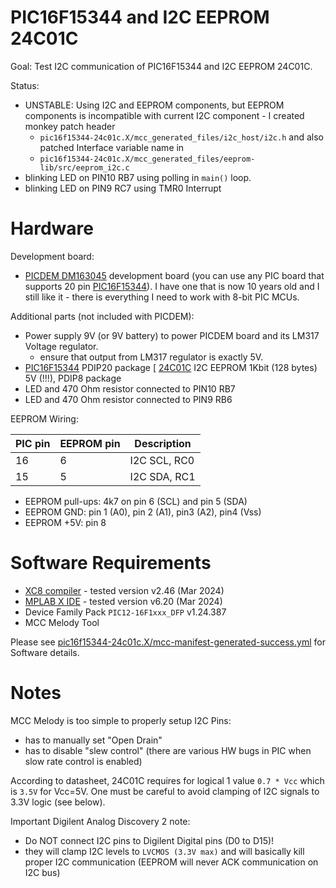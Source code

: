 # PIC16F15344 and I2C EEPROM 24C01C

Goal: Test I2C communication of PIC16F15344 and I2C EEPROM 24C01C.

Status:
- UNSTABLE: Using I2C and EEPROM components, but EEPROM components is incompatible
  with current I2C component - I created monkey patch header
  - `pic16f15344-24c01c.X/mcc_generated_files/i2c_host/i2c.h`
  and also patched Interface variable name in
  - `pic16f15344-24c01c.X/mcc_generated_files/eeprom-lib/src/eeprom_i2c.c`
- blinking LED on PIN10 RB7 using polling in `main()` loop.
- blinking LED on PIN9 RC7 using TMR0 Interrupt

# Hardware

Development board:
- [PICDEM DM163045][DM163045] development board (you can use any PIC board that
  supports 20 pin [PIC16F15344][PIC16F15344]). I have one that is now 10 years old
  and I still like it - there is everything I need to work with 8-bit PIC MCUs.

Additional parts (not included with PICDEM):
- Power supply 9V (or 9V battery) to power PICDEM board and its LM317 Voltage
  regulator.
  - ensure that output from LM317 regulator is exactly 5V.
- [PIC16F15344][PIC16F15344] PDIP20 package
[ [24C01C][24C01C] I2C EEPROM 1Kbit (128 bytes) 5V (!!!), PDIP8 package
- LED and 470 Ohm resistor connected to PIN10 RB7
- LED and 470 Ohm resistor connected to PIN9 RB6

EEPROM Wiring:

| PIC pin | EEPROM pin | Description |
| --- | --- | --- |
| 16 | 6 | I2C SCL, RC0 |
| 15 | 5 | I2C SDA, RC1 |

- EEPROM pull-ups: 4k7 on pin 6 (SCL) and pin 5 (SDA)
- EEPROM GND: pin 1 (A0), pin 2 (A1), pin3 (A2), pin4 (Vss)
- EEPROM +5V: pin 8


# Software Requirements

* [XC8 compiler][XC compilers] - tested version v2.46 (Mar 2024)
* [MPLAB X IDE][MPLAB X IDE] - tested version v6.20 (Mar 2024)
* Device Family Pack `PIC12-16F1xxx_DFP` v1.24.387
* MCC Melody Tool 

Please see [pic16f15344-24c01c.X/mcc-manifest-generated-success.yml](https://github.com/hpaluch/pic16f15344-24c01c/blob/master/pic16f15344-24c01c.X/mcc-manifest-generated-success.yml)
for Software details.

# Notes

MCC Melody is too simple to properly setup I2C Pins:
- has to manually set "Open Drain"
- has to disable "slew control" (there are various HW bugs in PIC when slow rate control
  is enabled)

According to datasheet, 24C01C requires for logical 1 value `0.7 * Vcc` which is `3.5V` for
Vcc=5V. One must be careful to avoid clamping of I2C signals to 3.3V logic (see below).

Important Digilent Analog Discovery 2 note:
- Do NOT connect I2C pins to Digilent Digital pins (D0 to D15)! 
- they will clamp I2C levels to `LVCMOS (3.3V max)` and will basically kill proper
  I2C communication (EEPROM will never ACK communication on I2C bus)

[XC compilers]: https://www.microchip.com/mplab/compilers
[MPLAB X IDE]: https://www.microchip.com/mplab/mplab-x-ide
[DM163045]: https://www.microchip.com/en-us/development-tool/dm163045 
[PIC16F15344]: https://www.microchip.com/en-us/product/PIC16F15344
[24C01C]: https://www.microchip.com/en-us/product/24c01c
